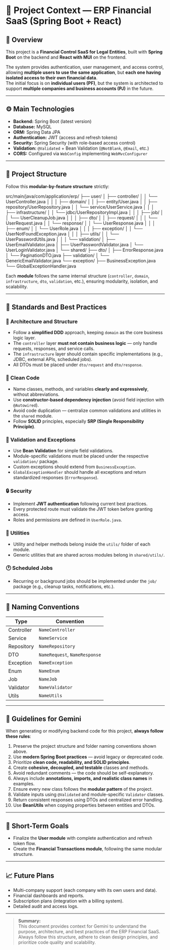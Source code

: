 # 🧠 Project Context — ERP Financial SaaS (Spring Boot + React)

## 🎯 Overview

This project is a **Financial Control SaaS for Legal Entities**, built with **Spring Boot** on the backend and **React with MUI** on the frontend.

The system provides authentication, user management, and access control, allowing **multiple users to use the same application**, but **each one having isolated access to their own financial data**.  
The initial focus is on **individual users (PF)**, but the system is architected to support **multiple companies and business accounts (PJ)** in the future.

---

## ⚙️ Main Technologies

- **Backend:** Spring Boot (latest version)
- **Database:** MySQL
- **ORM:** Spring Data JPA
- **Authentication:** JWT (access and refresh tokens)
- **Security:** Spring Security (with role-based access control)
- **Validation:** `@Validated` + Bean Validation (`@NotBlank`, `@Email`, etc.)
- **CORS:** Configured via `WebConfig` implementing `WebMvcConfigurer`

---

## 🧩 Project Structure

Follow this **modular-by-feature structure** strictly:

src/main/java/com/application/erp/
├── user/
│   ├── controller/
│   │   └── UserController.java
│   │
│   ├── domain/
│   │   ├── entity/User.java
│   │   ├── repository/UserRepository.java
│   │   └── service/UserService.java
│   │
│   ├── infrastructure/
│   │   └── jdbc/UserRepositoryImpl.java
│   │
│   ├── job/
│   │   └── UserCleanupJob.java
│   │
│   ├── dto/
│   │   ├── request/
│   │   │   └── UserRequest.java
│   │   └── response/
│   │       └── UserResponse.java
│   │
│   ├── enum/
│   │   └── UserRole.java
│   │
│   ├── exception/
│   │   └── UserNotFoundException.java
│   │
│   ├── utils/
│   │   └── UserPasswordUtils.java
│   │
│   └── validation/
│       ├── UserEmailValidator.java
│       ├── UserPasswordValidator.java
│       └── UserLoginValidator.java
│
└── shared/
    ├── dto/
    │   ├── ErrorResponse.java
    │   └── PaginationDTO.java
    ├── validation/
    │   └── GenericEmailValidator.java
    └── exception/
        ├── BusinessException.java
        └── GlobalExceptionHandler.java



Each **module** follows the same internal structure (`controller`, `domain`, `infrastructure`, `dto`, `validation`, etc.), ensuring modularity, isolation, and scalability.

---

## 📐 Standards and Best Practices

### 🧱 Architecture and Structure
- Follow a **simplified DDD** approach, keeping `domain` as the core business logic layer.
- The `controller` layer **must not contain business logic** — only handle requests, responses, and service calls.
- The `infrastructure` layer should contain specific implementations (e.g., JDBC, external APIs, scheduled jobs).
- All DTOs must be placed under `dto/request` and `dto/response`.

### 🧠 Clean Code
- Name classes, methods, and variables **clearly and expressively**, without abbreviations.
- Use **constructor-based dependency injection** (avoid field injection with `@Autowired`).
- Avoid code duplication — centralize common validations and utilities in the `shared` module.
- Follow **SOLID** principles, especially **SRP (Single Responsibility Principle)**.

### 🧾 Validation and Exceptions
- Use **Bean Validation** for simple field validations.
- Module-specific validations must be placed under the respective `validation/` package.
- Custom exceptions should extend from `BusinessException`.
- `GlobalExceptionHandler` should handle all exceptions and return standardized responses (`ErrorResponse`).

### 🔒 Security
- Implement **JWT authentication** following current best practices.
- Every protected route must validate the JWT token before granting access.
- Roles and permissions are defined in `UserRole.java`.

### 🧰 Utilities
- Utility and helper methods belong inside the `utils/` folder of each module.
- Generic utilities that are shared across modules belong in `shared/utils/`.

### 🕐 Scheduled Jobs
- Recurring or background jobs should be implemented under the `job/` package (e.g., cleanup tasks, notifications, etc.).

---

## 🧩 Naming Conventions
| Type | Convention |
|------|-------------|
| Controller | `NameController` |
| Service | `NameService` |
| Repository | `NameRepository` |
| DTO | `NameRequest`, `NameResponse` |
| Exception | `NameException` |
| Enum | `NameEnum` |
| Job | `NameJob` |
| Validator | `NameValidator` |
| Utils | `NameUtils` |

---

## 🧠 Guidelines for Gemini

When generating or modifying backend code for this project, **always follow these rules**:

1. Preserve the project structure and folder naming conventions shown above.  
2. Use **modern Spring Boot practices** — avoid legacy or deprecated code.  
3. Prioritize **clean code, readability, and SOLID principles**.  
4. Create **cohesive, decoupled, and testable** classes and methods.  
5. Avoid redundant comments — the code should be self-explanatory.  
6. Always include **annotations, imports, and realistic class names** in examples.  
7. Ensure every new class follows the **modular pattern** of the project.  
8. Validate inputs using `@Validated` and module-specific `Validator` classes.  
9. Return consistent responses using DTOs and centralized error handling.  
10. Use **BeanUtils** when copying properties between entities and DTOs.

---

## 🚀 Short-Term Goals

- Finalize the **User module** with complete authentication and refresh token flow.  
- Create the **Financial Transactions module**, following the same modular structure.

---

## 📈 Future Plans

- Multi-company support (each company with its own users and data).  
- Financial dashboards and reports.  
- Subscription plans (integration with a billing system).  
- Detailed audit and access logs.

---

> **Summary:**  
> This document provides context for Gemini to understand the purpose, architecture, and best practices of the ERP Financial SaaS.  
> Always follow this structure, adhere to clean design principles, and prioritize code quality and scalability.
